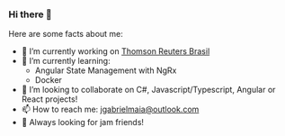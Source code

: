 ### Hi there 👋

Here are some facts about me:

- 🔭 I’m currently working on [Thomson Reuters Brasil](https://www.thomsonreuters.com.br/pt.html)
- 🌱 I’m currently learning: 
  - Angular State Management with NgRx
  - Docker
- 👯 I’m looking to collaborate on C#, Javascript/Typescript, Angular or React projects!
- 📫 How to reach me: jgabrielmaia@outlook.com
- 🎸 Always looking for jam friends!
